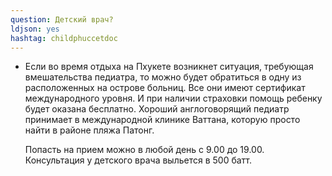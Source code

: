 ```yaml
---
question: Детский врач?
ldjson: yes
hashtag: childphuccetdoc
---
```


* Если во время отдыха на Пхукете возникнет ситуация, требующая вмешательства педиатра, то можно будет обратиться в одну из расположенных на острове больниц. Все они имеют сертификат международного уровня. И при наличии страховки помощь ребенку будет оказана бесплатно. Хороший англоговорящий педиатр принимает в международной клинике Ваттана, которую просто найти в районе пляжа Патонг.

  Попасть на прием можно в любой день с 9.00 до 19.00. Консультация у детского врача выльется в 500 батт.

